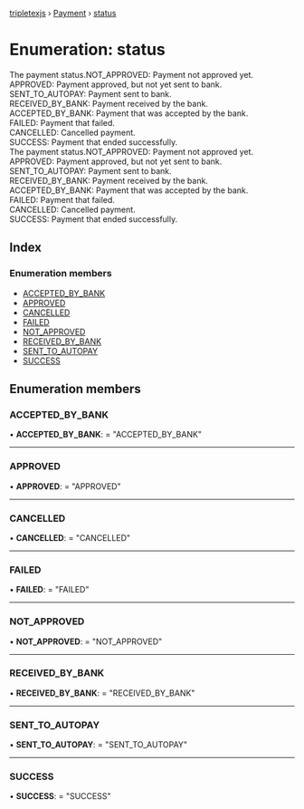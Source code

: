 [tripletexjs](../README.md) › [Payment](../modules/payment.md) › [status](payment.status.md)

# Enumeration: status

The payment status.NOT_APPROVED: Payment not approved yet.<br>APPROVED: Payment approved, but not yet sent to bank.<br>SENT_TO_AUTOPAY: Payment sent to bank.<br>RECEIVED_BY_BANK: Payment received by the bank.<br>ACCEPTED_BY_BANK: Payment that was accepted by the bank.<br>FAILED: Payment that failed.<br>CANCELLED: Cancelled payment.<br>SUCCESS: Payment that ended successfully.<br>
The payment status.NOT_APPROVED: Payment not approved yet.<br>APPROVED: Payment approved, but not yet sent to bank.<br>SENT_TO_AUTOPAY: Payment sent to bank.<br>RECEIVED_BY_BANK: Payment received by the bank.<br>ACCEPTED_BY_BANK: Payment that was accepted by the bank.<br>FAILED: Payment that failed.<br>CANCELLED: Cancelled payment.<br>SUCCESS: Payment that ended successfully.<br>

## Index

### Enumeration members

* [ACCEPTED_BY_BANK](payment.status.md#accepted_by_bank)
* [APPROVED](payment.status.md#approved)
* [CANCELLED](payment.status.md#cancelled)
* [FAILED](payment.status.md#failed)
* [NOT_APPROVED](payment.status.md#not_approved)
* [RECEIVED_BY_BANK](payment.status.md#received_by_bank)
* [SENT_TO_AUTOPAY](payment.status.md#sent_to_autopay)
* [SUCCESS](payment.status.md#success)

## Enumeration members

###  ACCEPTED_BY_BANK

• **ACCEPTED_BY_BANK**: = "ACCEPTED_BY_BANK"

___

###  APPROVED

• **APPROVED**: = "APPROVED"

___

###  CANCELLED

• **CANCELLED**: = "CANCELLED"

___

###  FAILED

• **FAILED**: = "FAILED"

___

###  NOT_APPROVED

• **NOT_APPROVED**: = "NOT_APPROVED"

___

###  RECEIVED_BY_BANK

• **RECEIVED_BY_BANK**: = "RECEIVED_BY_BANK"

___

###  SENT_TO_AUTOPAY

• **SENT_TO_AUTOPAY**: = "SENT_TO_AUTOPAY"

___

###  SUCCESS

• **SUCCESS**: = "SUCCESS"
